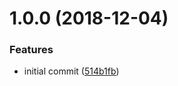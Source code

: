 # 1.0.0 (2018-12-04)

### Features

- initial commit ([514b1fb](https://github.com/CloudPower97/react-progressive-picture/commit/514b1fb))
